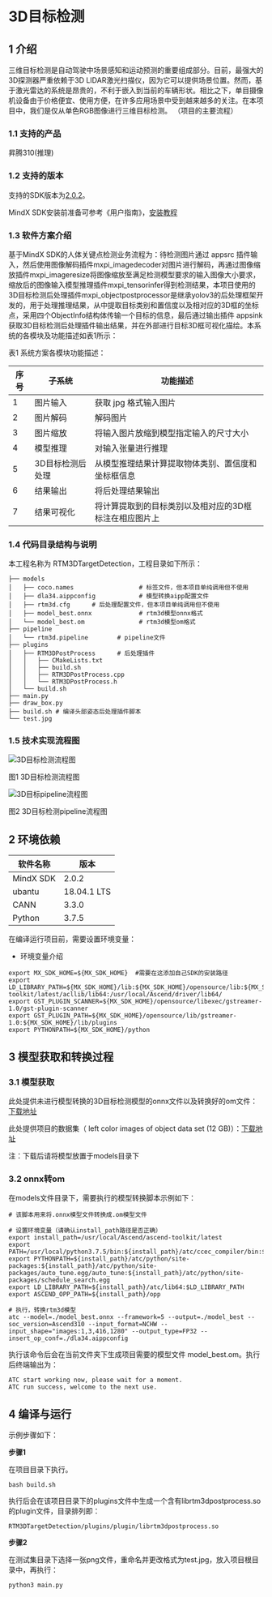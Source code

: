 # 3D目标检测

## 1 介绍
三维目标检测是自动驾驶中场景感知和运动预测的重要组成部分。目前，最强大的3D探测器严重依赖于3D LIDAR激光扫描仪，因为它可以提供场景位置。然而，基于激光雷达的系统是昂贵的，不利于嵌入到当前的车辆形状。相比之下，单目摄像机设备由于价格便宜、使用方便，在许多应用场景中受到越来越多的关注。在本项目中，我们是仅从单色RGB图像进行三维目标检测。
（项目的主要流程）

### 1.1 支持的产品

昇腾310(推理)

### 1.2 支持的版本

支持的SDK版本为[2.0.2](https://www.hiascend.com/software/mindx-sdk/mxvision)。

MindX SDK安装前准备可参考《用户指南》，[安装教程](https://gitee.com/ascend/mindxsdk-referenceapps/blob/master/docs/quickStart/1-1安装SDK开发套件.md)

### 1.3 软件方案介绍

基于MindX SDK的人体关键点检测业务流程为：待检测图片通过 appsrc 插件输入，然后使用图像解码插件mxpi_imagedecoder对图片进行解码，再通过图像缩放插件mxpi_imageresize将图像缩放至满足检测模型要求的输入图像大小要求，缩放后的图像输入模型推理插件mxpi_tensorinfer得到检测结果，本项目使用的3D目标检测后处理插件mxpi_objectpostprocessor是继承yolov3的后处理框架开发的，用于处理推理结果，从中提取目标类别和置信度以及相对应的3D框的坐标点，采用四个ObjectInfo结构体传输一个目标的信息，最后通过输出插件 appsink 获取3D目标检测后处理插件输出结果，并在外部进行目标3D框可视化描绘。本系统的各模块及功能描述如表1所示：

表1 系统方案各模块功能描述：

| 序号 | 子系统           | 功能描述                                               |
| ---- | ---------------- | ------------------------------------------------------ |
| 1    | 图片输入         | 获取 jpg 格式输入图片                                  |
| 2    | 图片解码         | 解码图片                                               |
| 3    | 图片缩放         | 将输入图片放缩到模型指定输入的尺寸大小                 |
| 4    | 模型推理         | 对输入张量进行推理                                     |
| 5    | 3D目标检测后处理 | 从模型推理结果计算提取物体类别、置信度和坐标框信息     |
| 6    | 结果输出         | 将后处理结果输出                                       |
| 7    | 结果可视化       | 将计算提取到的目标类别以及相对应的3D框标注在相应图片上 |

### 1.4 代码目录结构与说明

本工程名称为 RTM3DTargetDetection，工程目录如下所示：

```
├── models
│   ├── coco.names                  # 标签文件，但本项目单纯调用但不使用
│   ├── dla34.aippconfig            # 模型转换aipp配置文件
│   ├── rtm3d.cfg      # 后处理配置文件，但本项目单纯调用但不使用
│   ├── model_best.onnx             # rtm3d模型onnx格式
│   └── model_best.om               # rtm3d模型om格式
├── pipeline
│   └── rtm3d.pipeline        # pipeline文件
├── plugins
│   ├── RTM3DPostProcess      # 后处理插件
│   │   ├── CMakeLists.txt
│   │   ├── build.sh
│   │   ├── RTM3DPostProcess.cpp
│   │   └── RTM3DPostProcess.h
│   └── build.sh
├── main.py
├── draw_box.py
├── build.sh # 编译头部姿态后处理插件脚本
└── test.jpg
```



### 1.5 技术实现流程图

![3D目标检测流程图](https://gitee.com/zhiwei-liao/mindxsdk-referenceapps/raw/master/contrib/RTM3DTargetDetection/images/3D%E7%9B%AE%E6%A0%87%E6%A3%80%E6%B5%8B%E6%B5%81%E7%A8%8B%E5%9B%BE.png)

图1 3D目标检测流程图

![3D目标pipeline流程图](https://gitee.com/zhiwei-liao/mindxsdk-referenceapps/raw/master/contrib/RTM3DTargetDetection/images/3D%E7%9B%AE%E6%A0%87pipeline%E6%B5%81%E7%A8%8B%E5%9B%BE.png)

图2 3D目标检测pipeline流程图

## 2 环境依赖

| 软件名称  | 版本        |
| --------- | ----------- |
| MindX SDK | 2.0.2       |
| ubantu    | 18.04.1 LTS |
| CANN      | 3.3.0       |
| Python    | 3.7.5       |

在编译运行项目前，需要设置环境变量：

- 环境变量介绍

```
export MX_SDK_HOME=${MX_SDK_HOME}  #需要在这添加自己SDK的安装路径
export LD_LIBRARY_PATH=${MX_SDK_HOME}/lib:${MX_SDK_HOME}/opensource/lib:${MX_SDK_HOME}/opensource/lib64:/usr/local/Ascend/ascend-toolkit/latest/acllib/lib64:/usr/local/Ascend/driver/lib64/
export GST_PLUGIN_SCANNER=${MX_SDK_HOME}/opensource/libexec/gstreamer-1.0/gst-plugin-scanner
export GST_PLUGIN_PATH=${MX_SDK_HOME}/opensource/lib/gstreamer-1.0:${MX_SDK_HOME}/lib/plugins
export PYTHONPATH=${MX_SDK_HOME}/python
```

## 3 模型获取和转换过程

### 3.1 模型获取

此处提供未进行模型转换的3D目标检测模型的onnx文件以及转换好的om文件：[下载地址](https://mindx.sdk.obs.cn-north-4.myhuaweicloud.com/mindxsdk-referenceapps%20/contrib/RTM3DTargetDetection/model.zip)

此处提供项目的数据集（ left color images of object data set (12 GB)）：[下载地址](http://www.cvlibs.net/datasets/kitti/eval_object.php?obj_benchmark=3d)

注：下载后请将模型放置于models目录下

### 3.2 onnx转om

在models文件目录下，需要执行的模型转换脚本示例如下：

```
# 该脚本用来将.onnx模型文件转换成.om模型文件

# 设置环境变量（请确认install_path路径是否正确）
export install_path=/usr/local/Ascend/ascend-toolkit/latest
export PATH=/usr/local/python3.7.5/bin:${install_path}/atc/ccec_compiler/bin:${install_path}/atc/bin:$PATH
export PYTHONPATH=${install_path}/atc/python/site-packages:${install_path}/atc/python/site-packages/auto_tune.egg/auto_tune:${install_path}/atc/python/site-packages/schedule_search.egg
export LD_LIBRARY_PATH=${install_path}/atc/lib64:$LD_LIBRARY_PATH
export ASCEND_OPP_PATH=${install_path}/opp

# 执行，转换rtm3d模型
atc --model=./model_best.onnx --framework=5 --output=./model_best --soc_version=Ascend310 --input_format=NCHW --input_shape="images:1,3,416,1280" --output_type=FP32 --insert_op_conf=./dla34.aippconfig
```

执行该命令后会在当前文件夹下生成项目需要的模型文件 model_best.om。执行后终端输出为：

```
ATC start working now, please wait for a moment.
ATC run success, welcome to the next use.
```



## 4 编译与运行
示例步骤如下：

**步骤1** 

在项目目录下执行。

```
bash build.sh
```

执行后会在该项目目录下的plugins文件中生成一个含有librtm3dpostprocess.so的plugin文件，目录排列即：

```
RTM3DTargetDetection/plugins/plugin/librtm3dpostprocess.so
```

**步骤2** 

在测试集目录下选择一张png文件，重命名并更改格式为test.jpg，放入项目根目录中，再执行：

```
python3 main.py
```